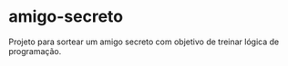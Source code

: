 # amigo-secreto
Projeto para sortear um amigo secreto com objetivo de treinar lógica de programação.

